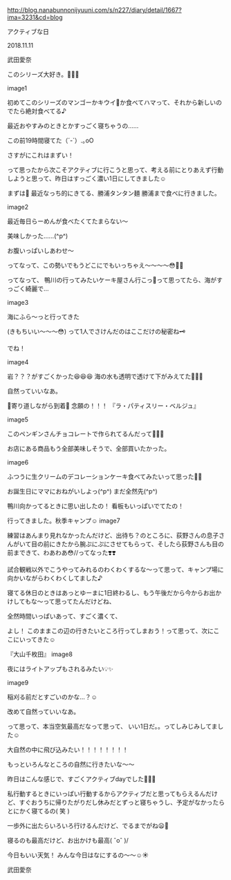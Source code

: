 http://blog.nanabunnonijyuuni.com/s/n227/diary/detail/1667?ima=3231&cd=blog






アクティブな日

2018.11.11

武田愛奈



このシリーズ大好き。🍊🧡🧡

image1


初めてこのシリーズのマンゴーかキウイ🥝か食べてハマって、それから新しいのでたら絶対食べてる♪












最近おやすみのときとかすっごく寝ちゃうの……


この前19時間寝てた（´-`）.｡oO








さすがにこれはまずい！

って思ったから次こそアクティブに行こうと思って、考える前にとりあえず行動しようと思って、昨日はすっごく濃い1日にしてきました☺︎





まずは🍜
最近なっち的にきてる、勝浦タンタン麺
勝浦まで食べに行きました。

image2


最近毎日らーめんが食べたくてたまらない〜

美味しかった……(^p^)








お腹いっぱいしあわせ〜








ってなって、この勢いでもうどこにでもいっちゃえ〜〜〜〜😳💛💛







ってなって、
鴨川の行ってみたいケーキ屋さん行こっ🍰って思ってたら、海がすっごく綺麗で…

image3


海にふら〜っと行ってきた

(きもちいい〜〜〜😳)
って1人でさけんだのはここだけの秘密ね🗝





でね！

image4


岩？？？がすごくかった😆😆😆
海の水も透明で透けて下がみえてた💓💓💓















自然っていいなあ。














🍰寄り道しながら到着🍰
念願の！！！
『ラ・パティスリー・ベルジュ』

image5


このペンギンさんチョコレートで作られてるんだって🐧🍫🍫

お店にある商品もう全部美味しそうで、全部買いたかった。

image6


ふつうに生クリームのデコレーションケーキ食べてみたいって思った💓💓

お誕生日にママにおねがいしよっ(^p^)
まだ全然先(^p^)















鴨川向かってるときに思い出したの！
看板もいっぱいでてたの！

行ってきました。秋季キャンプ☺︎
image7


練習はあんまり見れなかったんだけど、出待ち？のところに、荻野さんの息子さんがいて目の前にきたから腕ぷにぷにさせてもらって、そしたら荻野さんも目の前まできて、わあわあ😳//ってなった❣️❣️

試合観戦以外でこうやってみれるのわくわくするな〜って思って、キャンプ場に向かいながらわくわくしてました♪











寝てる休日のときはあっとゆーまに1日終わるし、もう午後だから今からお出かけしてもな〜って思ってたんだけどね、

全然時間いっぱいあって、すごく濃くて、

よし！
このままこの辺の行きたいところ行ってしまおう！って思って、次にここにいってきた☺︎




『大山千枚田』
image8


夜にはライトアップもされるみたい💡✨

image9


稲刈る前だとすごいのかな…？☺️





改めて自然っていいなあ。




って思って、本当空気最高だなって思って、
いい1日だ。。ってしみじみしてました☺️









大自然の中に飛び込みたい！！！！！！！！









もっといろんなところの自然に行きたいな〜〜












昨日はこんな感じで、すごくアクティブdayでした🌈💓💓


私行動するときにいっぱい行動するからアクティブだと思ってもらえるんだけど、すぐおうちに帰りたがりだし休みだとずっと寝ちゃうし、予定がなかったらとにかく寝てるの( 笑 )


一歩外に出たらいろいろ行けるんだけど、でるまでがね😦💭







寝るのも最高だけど、お出かけも最高\( ˆoˆ )/







今日もいい天気！
みんな今日はなにするの〜〜☺️☀️




武田愛奈 
